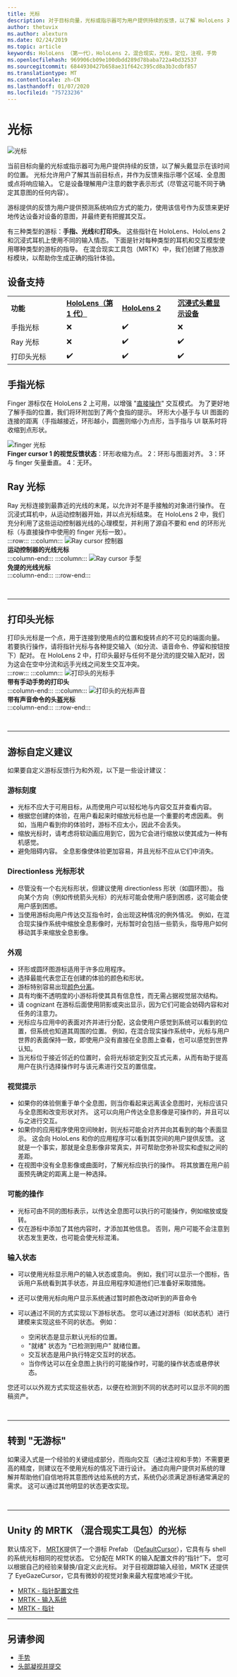 ```yaml
---
title: 光标
description: 对于目标向量，光标或指示器可为用户提供持续的反馈，以了解 HoloLens 对其意图的了解情况。
author: thetuvix
ms.author: alexturn
ms.date: 02/24/2019
ms.topic: article
keywords: HoloLens （第一代），HoloLens 2，混合现实，光标，定位，注视，手势
ms.openlocfilehash: 969906cb09e100dbdd289d78baba722a4bd32537
ms.sourcegitcommit: 6844930427b658ae31f642c395cd8a3b3cdbf857
ms.translationtype: MT
ms.contentlocale: zh-CN
ms.lasthandoff: 01/07/2020
ms.locfileid: "75723236"
---
```

# <a name="cursors"></a>光标

![光标](images/UX/UX_Hero_Cursor.jpg)

当前目标向量的光标或指示器可为用户提供持续的反馈，以了解头戴显示在该时间的位置。 光标允许用户了解其当前目标点，并作为反馈来指示哪个区域、全息图或点将响应输入。 它是设备理解用户注意的数字表示形式（尽管这可能不同于确定其意图的任何内容）。

游标提供的反馈为用户提供预测系统响应方式的能力，使用该信号作为反馈来更好地传达设备对设备的意图，并最终更有把握其交互。

有三种类型的游标：**手指、光线**和**打印头**。 这些指针在 HoloLens、HoloLens 2 和沉浸式耳机上使用不同的输入情态。 下面是针对每种类型的耳机和交互模型使用哪种类型的游标的指导。 在混合现实工具包（MRTK）中，我们创建了拖放游标模块，以帮助你生成正确的指针体验。


## <a name="device-support"></a>设备支持

<table>
    <colgroup>
    <col width="25%" />
    <col width="25%" />
    <col width="25%" />
    <col width="25%" />
    </colgroup>
    <tr>
        <td><strong>功能</strong></td>
        <td><a href="hololens-hardware-details.md"><strong>HoloLens（第 1 代）</strong></a></td>
        <td><a href="https://docs.microsoft.com/hololens/hololens2-hardware"><strong>HoloLens 2</strong></td>
        <td><a href="immersive-headset-hardware-details.md"><strong>沉浸式头戴显示设备</strong></a></td>
    </tr>
     <tr>
        <td>手指光标</td>
        <td>❌</td>
        <td>✔️</td>
        <td>❌</td>
    </tr>
     <tr>
        <td>Ray 光标</td>
        <td>❌</td>
        <td>✔️</td>
        <td>✔️</td>
    </tr>
    <tr>
        <td>打印头光标</td>
        <td>✔️</td>
        <td>✔️</td>
        <td>✔️</td>
    </tr>
</table>

## <a name="finger-cursor"></a>手指光标
Finger 游标仅在 HoloLens 2 上可用，以增强 "[直接操作](direct-manipulation.md)" 交互模式。 为了更好地了解手指的位置，我们将环附加到了两个食指的提示。 环形大小基于与 UI 图面的连接的距离（手指越接近，环形越小，圆圈则缩小为点形，当手指与 UI 联系时将收缩到点形状。 <br>

![finger 光标](images/finger-cursor.png)<br>
**Finger cursor 1 的视觉反馈状态**：环形收缩为点。 2：环形与图面对齐。 3：环与 finger 矢量垂直。 4：无环。

## <a name="ray-cursor"></a>Ray 光标
Ray 光标连接到最靠近的光线的末尾，以允许对不是手接触的对象进行操作。 在沉浸式耳机中，从运动控制器开始，并以点光标结束。 在 HoloLens 2 中，我们充分利用了这些运动控制器光线的心理模型，并利用了源自不要和 end 的环形光标（与直接操作中使用的 finger 光标一致）。 <br>
:::row:::
    :::column:::
        ![Ray cursor 控制器](images/ray-cursor-controller.png)<br>
        **运动控制器的光线光标**<br>
    :::column-end:::
    :::column:::
        ![Ray cursor 手型](images/ray-cursor-hand.png)<br>
        **免提的光线光标**<br>
    :::column-end:::
:::row-end:::

<br>

---


## <a name="head-gaze-cursor"></a>打印头光标
打印头光标是一个点，用于连接到使用点的位置和旋转点的不可见的端面向量。 若要执行操作，请将指针光标与各种提交输入（如分流、语音命令、停留和按钮按下）配对。 在 HoloLens 2 中，打印头最好与任何不是分流的提交输入配对，因为这会在空中分流和远手光线之间发生交互冲突。 <br>
:::row:::
    :::column:::
        ![打印头的光标手](images/head-gaze-cursor-hand.png)<br>
        **带有手动手势的打印头**<br>
    :::column-end:::
    :::column:::
        ![打印头的光标声音](images/head-gaze-cursor-voice.png)<br>
        **带有声音命令的头盔光标**<br>
    :::column-end:::
:::row-end:::

<br>

---


## <a name="cursor-customization-recommendations"></a>游标自定义建议
如果要自定义游标反馈行为和外观，以下是一些设计建议：

### <a name="cursor-scale"></a>游标刻度
* 光标不应大于可用目标，从而使用户可以轻松地与内容交互并查看内容。
* 根据您创建的体验，在用户看起来时缩放光标也是一个重要的考虑因素。 例如，当用户看到你的体验时，游标不应太小，因此不会丢失。
* 缩放光标时，请考虑将软动画应用到它，因为它会进行缩放以使其成为一种有机感觉。
* 避免阻碍内容。 全息影像使体验更加容易，并且光标不应从它们中消失。

### <a name="directionless-cursor-shape"></a>Directionless 光标形状
* 尽管没有一个右光标形状，但建议使用 directionless 形状（如圆环图）。 指向某个方向（例如传统箭头光标）的光标可能会使用户感到困惑，这可能会使用户感到困惑。
* 当使用游标向用户传达交互指令时，会出现这种情况的例外情况。 例如，在混合现实操作系统中缩放全息影像时，光标暂时会包括一些箭头，指导用户如何移动其手来缩放全息影像。

### <a name="look-and-feel"></a>外观
* 环形或圆环图游标适用于许多应用程序。
* 选择最能代表您正在创建的体验的颜色和形状。
* 游标特别容易出现[颜色分离](hologram-stability.md#color-separation)。
* 具有均衡不透明度的小游标将使其具有信息性，而无需占据视觉层次结构。
* 请 cognizant 在游标后面使用阴影或突出显示，因为它们可能会妨碍内容和对任务的注意力。
* 光标应与应用中的表面对齐并进行分配，这会使用户感觉到系统可以看到的位置，但系统也知道其周围的位置。 例如，在混合现实操作系统中，光标与用户世界的表面保持一致，即使用户没有直接在全息图上查看，也可以感觉到世界认知。
* 当光标位于接近邻近的位置时，会将光标锁定到交互式元素，从而有助于提高用户在执行选择操作时与该元素进行交互的置信度。

### <a name="visual-cues"></a>视觉提示
* 如果你的体验侧重于单个全息图，则当你看起来远离该全息图时，光标应该只与全息图和改变形状对齐。 这可以向用户传达全息影像是可操作的，并且可以与之进行交互。
* 如果你的应用程序使用空间映射，则光标可能会对齐并向其看到的每个表面显示。 这会向 HoloLens 和你的应用程序可以看到其空间的用户提供反馈。 这就是一个事实，那就是全息影像非常真实，并可帮助您弥补现实和虚拟之间的差距。
* 在视图中没有全息影像或曲面时，了解光标应执行的操作。 将其放置在用户前面预先确定的距离上是一种选择。

### <a name="possible-actions"></a>可能的操作
* 光标可由不同的图标表示，以传达全息图可以执行的可能操作，例如缩放或旋转。
* 仅在游标中添加了其他内容时，才添加其他信息。 否则，用户可能不会注意到状态发生更改，也可能会使光标混淆。

### <a name="input-state"></a>输入状态
* 可以使用光标显示用户的输入状态或意向。 例如，我们可以显示一个图标，告诉用户系统看到其手状态，并且应用程序知道他们已准备好采取措施。
* 还可以使用光标向用户显示系统通过暂时颜色改动听到的声音命令

* 可以通过不同的方式实现以下游标状态。 您可以通过对游标（如状态机）进行建模来实现这些不同的状态。 例如：
    * 空闲状态是显示默认光标的位置。
    * "就绪" 状态为 "已检测到用户" 就绪位置。
    * 交互状态是用户执行特定交互时的状态。
    * 当你传达可以在全息图上执行的可能操作时，可能的操作状态或悬停状态。

您还可以以外观方式实现这些状态，以便在检测到不同的状态时可以显示不同的图稿资产。

<br>

---


## <a name="going-cursor-free"></a>转到 "无游标"
如果浸入式是一个经验的关键组成部分，而指向交互（通过注视和手势）不需要更高的精度，则建议在不使用光标的情况下进行设计。 通过向用户提供对系统的理解并帮助他们自信地将其意图传达给系统的方式，系统仍必须满足游标通常满足的需求。 这可以通过其他明显的状态更改实现。

<br>

---

## <a name="cursor-in-mrtk-mixed-reality-toolkit-for-unity"></a>Unity 的 MRTK （混合现实工具包）的光标
默认情况下， [MRTK](https://github.com/Microsoft/MixedRealityToolkit-Unity)提供了一个游标 Prefab （[DefaultCursor](https://github.com/microsoft/MixedRealityToolkit-Unity/tree/mrtk_release/Assets/MixedRealityToolkit.SDK/Features/UX/Prefabs/Cursors)），它具有与 shell 的系统光标相同的视觉状态。 它分配在 MRTK 的输入配置文件的“指针”下。 您可以根据自己的经验来替换/自定义此光标。 对于目视跟踪输入经验，MRTK 还提供了 EyeGazeCursor，它具有微妙的视觉对象来最大程度地减少干扰。

* [MRTK - 指针配置文件](https://microsoft.github.io/MixedRealityToolkit-Unity/Documentation/MixedRealityConfigurationGuide.html#pointer-configuration)
* [MRTK - 输入系统](https://microsoft.github.io/MixedRealityToolkit-Unity/Documentation/Input/Overview.html)
* [MRTK - 指针](https://microsoft.github.io/MixedRealityToolkit-Unity/Documentation/Input/Pointers.html)


---

## <a name="see-also"></a>另请参阅
* [手势](gaze-and-commit.md#composite-gestures)
* [头部凝视并提交](gaze-and-commit.md)
